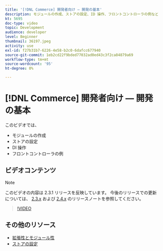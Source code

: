 ```yaml
---
title: '[!DNL Commerce] 開発者向け — 開発の基本'
description: モジュールの作成、ストアの設定、ID 操作、フロントコントローラの例など、開発の基本について説明します。
kt: 5695
doc-type: video
topic: Development
audience: developer
level: Beginner
thumbnail: 36197.jpeg
activity: use
exl-id: f27b31b7-6226-4e58-b2c0-6dafcc677940
source-git-commit: 1eb2cd22f9bded77032ad0ed43c3f2ca84879a69
workflow-type: tm+mt
source-wordcount: '95'
ht-degree: 0%

---
```


# [!DNL Commerce] 開発者向け — 開発の基本

このビデオでは、

- モジュールの作成
- ストアの設定
- DI 操作
- フロントコントローラの例

## ビデオコンテンツ

>[!NOTE]
>
>このビデオの内容は 2.3.1 リリースを反映しています。 今後のリリースでの更新については、 [ 2.3.x](https://devdocs.magento.com/guides/v2.3/release-notes/bk-release-notes.html) および [ 2.4.x](https://devdocs.magento.com/guides/v2.4/release-notes/bk-release-notes.html) のリリースノートを参照してください。

>[!VIDEO](https://video.tv.adobe.com/v/36197?quality=12&learn=on)

## その他のリソース

- [拡張性とモジュール性](https://devdocs.magento.com/guides/v2.4/architecture/extensibility.html)
- [ストアの設定](https://devdocs.magento.com/cloud/configure/configuration-overview.html)
